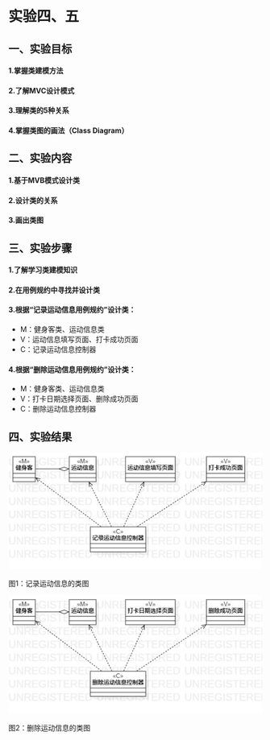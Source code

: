 # 实验四、五

## 一、实验目标

#### 1.掌握类建模方法
#### 2.了解MVC设计模式
#### 3.理解类的5种关系
#### 4.掌握类图的画法（Class Diagram）

## 二、实验内容

#### 1.基于MVB模式设计类
#### 2.设计类的关系
#### 3.画出类图

## 三、实验步骤

#### 1.了解学习类建模知识
#### 2.在用例规约中寻找并设计类
#### 3.根据“记录运动信息用例规约”设计类：
- M：健身客类、运动信息类
- V：运动信息填写页面、打卡成功页面
- C：记录运动信息控制器

#### 4.根据“删除运动信息用例规约”设计类：
- M：健身客类、运动信息类
- V：打卡日期选择页面、删除成功页面
- C：删除运动信息控制器

## 四、实验结果

![记录运动信息的类图](./记录运动信息的类图.jpg)

图1：记录运动信息的类图


![删除运动信息的类图](./删除运动信息的类图.jpg)

图2：删除运动信息的类图
